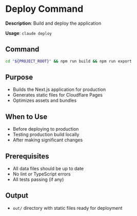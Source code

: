 # Deploy Command

**Description**: Build and deploy the application

**Usage**: `claude deploy`

## Command
```bash
cd "${PROJECT_ROOT}" && npm run build && npm run export
```

## Purpose
- Builds the Next.js application for production
- Generates static files for Cloudflare Pages
- Optimizes assets and bundles

## When to Use
- Before deploying to production
- Testing production build locally
- After making significant changes

## Prerequisites
- All data files should be up to date
- No lint or TypeScript errors
- All tests passing (if any)

## Output
- `out/` directory with static files ready for deployment